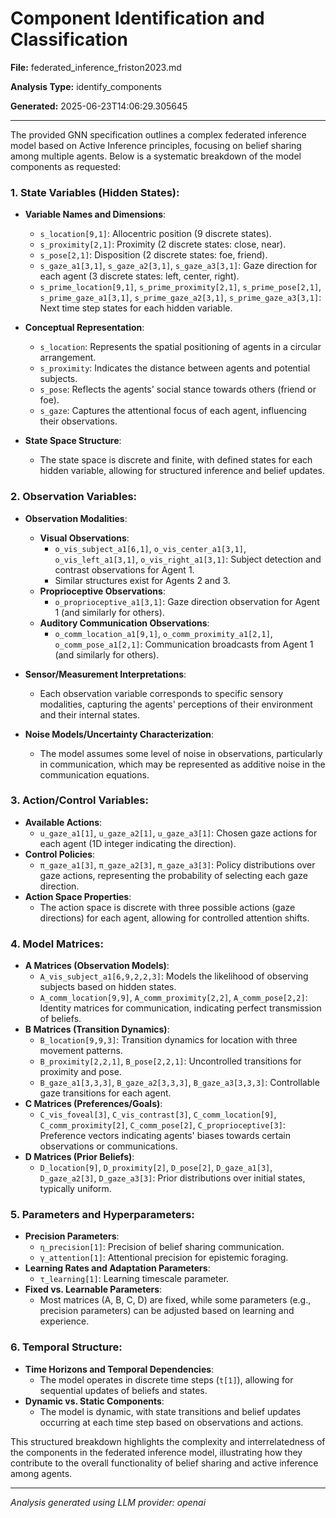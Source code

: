 # Component Identification and Classification

**File:** federated_inference_friston2023.md

**Analysis Type:** identify_components

**Generated:** 2025-06-23T14:06:29.305645

---

The provided GNN specification outlines a complex federated inference model based on Active Inference principles, focusing on belief sharing among multiple agents. Below is a systematic breakdown of the model components as requested:

### 1. **State Variables (Hidden States)**:
   - **Variable Names and Dimensions**:
     - `s_location[9,1]`: Allocentric position (9 discrete states).
     - `s_proximity[2,1]`: Proximity (2 discrete states: close, near).
     - `s_pose[2,1]`: Disposition (2 discrete states: foe, friend).
     - `s_gaze_a1[3,1]`, `s_gaze_a2[3,1]`, `s_gaze_a3[3,1]`: Gaze direction for each agent (3 discrete states: left, center, right).
     - `s_prime_location[9,1]`, `s_prime_proximity[2,1]`, `s_prime_pose[2,1]`, `s_prime_gaze_a1[3,1]`, `s_prime_gaze_a2[3,1]`, `s_prime_gaze_a3[3,1]`: Next time step states for each hidden variable.

   - **Conceptual Representation**:
     - `s_location`: Represents the spatial positioning of agents in a circular arrangement.
     - `s_proximity`: Indicates the distance between agents and potential subjects.
     - `s_pose`: Reflects the agents' social stance towards others (friend or foe).
     - `s_gaze`: Captures the attentional focus of each agent, influencing their observations.

   - **State Space Structure**:
     - The state space is discrete and finite, with defined states for each hidden variable, allowing for structured inference and belief updates.

### 2. **Observation Variables**:
   - **Observation Modalities**:
     - **Visual Observations**:
       - `o_vis_subject_a1[6,1]`, `o_vis_center_a1[3,1]`, `o_vis_left_a1[3,1]`, `o_vis_right_a1[3,1]`: Subject detection and contrast observations for Agent 1.
       - Similar structures exist for Agents 2 and 3.
     - **Proprioceptive Observations**:
       - `o_proprioceptive_a1[3,1]`: Gaze direction observation for Agent 1 (and similarly for others).
     - **Auditory Communication Observations**:
       - `o_comm_location_a1[9,1]`, `o_comm_proximity_a1[2,1]`, `o_comm_pose_a1[2,1]`: Communication broadcasts from Agent 1 (and similarly for others).

   - **Sensor/Measurement Interpretations**:
     - Each observation variable corresponds to specific sensory modalities, capturing the agents' perceptions of their environment and their internal states.

   - **Noise Models/Uncertainty Characterization**:
     - The model assumes some level of noise in observations, particularly in communication, which may be represented as additive noise in the communication equations.

### 3. **Action/Control Variables**:
   - **Available Actions**:
     - `u_gaze_a1[1]`, `u_gaze_a2[1]`, `u_gaze_a3[1]`: Chosen gaze actions for each agent (1D integer indicating the direction).
   - **Control Policies**:
     - `π_gaze_a1[3]`, `π_gaze_a2[3]`, `π_gaze_a3[3]`: Policy distributions over gaze actions, representing the probability of selecting each gaze direction.
   - **Action Space Properties**:
     - The action space is discrete with three possible actions (gaze directions) for each agent, allowing for controlled attention shifts.

### 4. **Model Matrices**:
   - **A Matrices (Observation Models)**:
     - `A_vis_subject_a1[6,9,2,2,3]`: Models the likelihood of observing subjects based on hidden states.
     - `A_comm_location[9,9]`, `A_comm_proximity[2,2]`, `A_comm_pose[2,2]`: Identity matrices for communication, indicating perfect transmission of beliefs.
   - **B Matrices (Transition Dynamics)**:
     - `B_location[9,9,3]`: Transition dynamics for location with three movement patterns.
     - `B_proximity[2,2,1]`, `B_pose[2,2,1]`: Uncontrolled transitions for proximity and pose.
     - `B_gaze_a1[3,3,3]`, `B_gaze_a2[3,3,3]`, `B_gaze_a3[3,3,3]`: Controllable gaze transitions for each agent.
   - **C Matrices (Preferences/Goals)**:
     - `C_vis_foveal[3]`, `C_vis_contrast[3]`, `C_comm_location[9]`, `C_comm_proximity[2]`, `C_comm_pose[2]`, `C_proprioceptive[3]`: Preference vectors indicating agents' biases towards certain observations or communications.
   - **D Matrices (Prior Beliefs)**:
     - `D_location[9]`, `D_proximity[2]`, `D_pose[2]`, `D_gaze_a1[3]`, `D_gaze_a2[3]`, `D_gaze_a3[3]`: Prior distributions over initial states, typically uniform.

### 5. **Parameters and Hyperparameters**:
   - **Precision Parameters**:
     - `η_precision[1]`: Precision of belief sharing communication.
     - `γ_attention[1]`: Attentional precision for epistemic foraging.
   - **Learning Rates and Adaptation Parameters**:
     - `τ_learning[1]`: Learning timescale parameter.
   - **Fixed vs. Learnable Parameters**:
     - Most matrices (A, B, C, D) are fixed, while some parameters (e.g., precision parameters) can be adjusted based on learning and experience.

### 6. **Temporal Structure**:
   - **Time Horizons and Temporal Dependencies**:
     - The model operates in discrete time steps (`t[1]`), allowing for sequential updates of beliefs and states.
   - **Dynamic vs. Static Components**:
     - The model is dynamic, with state transitions and belief updates occurring at each time step based on observations and actions.

This structured breakdown highlights the complexity and interrelatedness of the components in the federated inference model, illustrating how they contribute to the overall functionality of belief sharing and active inference among agents.

---

*Analysis generated using LLM provider: openai*
